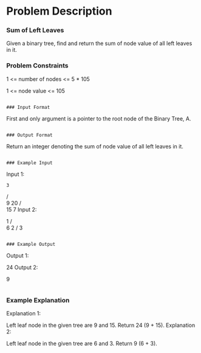 # Problem Description

### Sum of Left Leaves

Given a binary tree, find and return the sum of node value of all left leaves in it.

### Problem Constraints

1 <= number of nodes <= 5 \* 105

1 <= node value <= 105

```

### Input Format

```

First and only argument is a pointer to the root node of the Binary Tree, A.

```

### Output Format

```

Return an integer denoting the sum of node value of all left leaves in it.

```

### Example Input

```

Input 1:

    3

/ \
 9 20
/ \
 15 7
Input 2:

1
/ \
 6 2
/
3

```

### Example Output

```

Output 1:

24
Output 2:

9

```

```

### Example Explanation

Explanation 1:

Left leaf node in the given tree are 9 and 15. Return 24 (9 + 15).
Explanation 2:

Left leaf node in the given tree are 6 and 3. Return 9 (6 + 3).

```

```

